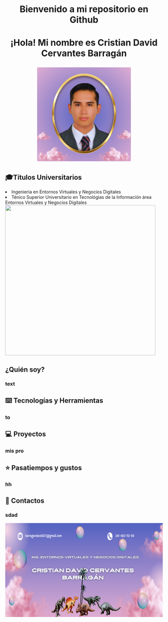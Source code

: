 <h1 align="Center"> Bienvenido a mi repositorio en Github</h1>
<h1 align="Center"> ¡Hola! Mi nombre es Cristian David Cervantes Barragán <p align="center">
  <img src="https://github.com/David13mw/David13mw/blob/main/foto%20perfil%20git.png?raw=true" width="300" height="300">
</p> </h1>
<h2> 🎓Títulos Universitarios</h2>
<li> Ingenieria en Entornos Virtuales y Negocios Digitales </li>
<li>Ténico Superior Universitario en Tecnológias de la Información área Entornos Virtuales y Negocios Digitales</li>
<img src="https://i.gifer.com/3F3I.mp4" width=480 height=480>
<h2>¿Quién soy?</h2>
<h3>text</h3>
<h2>⌨️ Tecnologías y Herramientas</h2>
<h3>to</h3>
<h2>💻 Proyectos</h2>
<h3>mis pro</h3>
<h2>⭐ Pasatiempos y gustos</h2>
<h3>hh</h3>
<h2>📨 Contactos</h2>
<h3>sdad</h3>
<p align="center"><img src="https://github.com/David13mw/David13mw/blob/main/banner%20git.png?raw=true" width="800" height="300"> </p>



<!--
**David13mw/David13mw** is a ✨ _special_ ✨ repository because its `README.md` (this file) appears on your GitHub profile.

Here are some ideas to get you started:

- 🔭 I’m currently working on ...
- 🌱 I’m currently learning ...
- 👯 I’m looking to collaborate on ...
- 🤔 I’m looking for help with ...
- 💬 Ask me about ...
- 📫 How to reach me: ...
- 😄 Pronouns: ...
- ⚡ Fun fact: ...
-->
